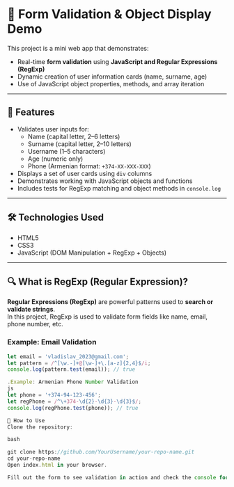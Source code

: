 # 🧾 Form Validation & Object Display Demo

This project is a mini web app that demonstrates:

- Real-time **form validation** using **JavaScript and Regular Expressions (RegExp)**
- Dynamic creation of user information cards (name, surname, age)
- Use of JavaScript object properties, methods, and array iteration

---

## 📌 Features

- Validates user inputs for:
  - Name (capital letter, 2–6 letters)
  - Surname (capital letter, 2–10 letters)
  - Username (1–5 characters)
  - Age (numeric only)
  - Phone (Armenian format: `+374-XX-XXX-XXX`)
- Displays a set of user cards using `div` columns
- Demonstrates working with JavaScript objects and functions
- Includes tests for RegExp matching and object methods in `console.log`

---

## 🛠️ Technologies Used

- HTML5  
- CSS3  
- JavaScript (DOM Manipulation + RegExp + Objects)

---

## 🔍 What is RegExp (Regular Expression)?

**Regular Expressions (RegExp)** are powerful patterns used to **search or validate strings**.  
In this project, RegExp is used to validate form fields like name, email, phone number, etc.

### Example: Email Validation

```js
let email = 'vladislav_2023@gmail.com';
let pattern = /^[\w.-]+@[\w-]+\.[a-z]{2,4}$/i;
console.log(pattern.test(email)); // true

.Example: Armenian Phone Number Validation
js
let phone = '+374-94-123-456';
let regPhone = /^\+374-\d{2}-\d{3}-\d{3}$/;
console.log(regPhone.test(phone)); // true

📁 How to Use
Clone the repository:

bash

git clone https://github.com/YourUsername/your-repo-name.git
cd your-repo-name
Open index.html in your browser.

Fill out the form to see validation in action and check the console for object method results.



